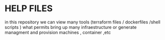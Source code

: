 # HELP FILES
in this repository we can view many tools (terraform files / dockerfiles /shell scripts ) what permits bring up many infraestructure or generate managment and provision machines , container ,etc
